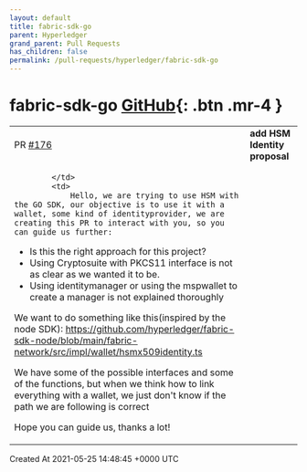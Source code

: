 ```yaml
---
layout: default
title: fabric-sdk-go
parent: Hyperledger
grand_parent: Pull Requests
has_children: false
permalink: /pull-requests/hyperledger/fabric-sdk-go
---
```


# fabric-sdk-go <span class="fs-3 right-align">[GitHub](https://github.com/hyperledger/fabric-sdk-go){: .btn .mr-4 }</span>


<div>
    <table>
        <tr>
            <td>
                PR <a href="https://github.com/hyperledger/fabric-sdk-go/pull/176" class=".btn">#176</a>
            </td>
            <td>
                <b>
                    add HSM Identity proposal
                </b>
            </td>
        </tr>
        <tr>
            <td>
                
            </td>
            <td>
                Hello, we are trying to use HSM with the GO SDK, our objective is to use it with a wallet, some kind of identityprovider, we are creating this PR to interact with you, so you can guide us further:

- Is this the right approach for this project?
- Using Cryptosuite with PKCS11 interface is not as clear as we wanted it to be.
- Using identitymanager or using the mspwallet to create a manager is not explained thoroughly

We want to do something like this(inspired by the node SDK): https://github.com/hyperledger/fabric-sdk-node/blob/main/fabric-network/src/impl/wallet/hsmx509identity.ts 

We have some of the possible interfaces and some of the functions, but when we think how to link everything with a wallet, we just don't know if the path we are following is correct

Hope you can guide us, thanks a lot!
            </td>
        </tr>
    </table>
    <div class="right-align">
        Created At 2021-05-25 14:48:45 +0000 UTC
    </div>
</div>

